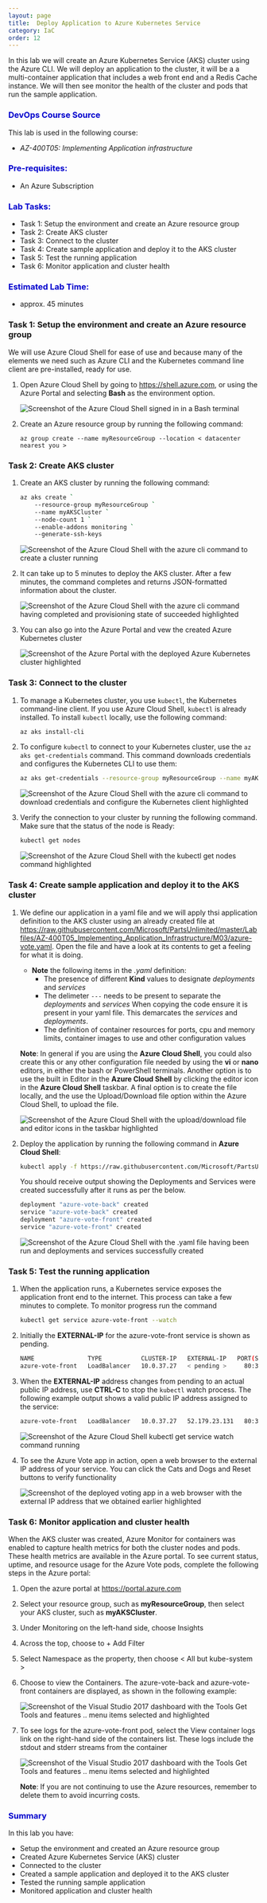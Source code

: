 ```yaml
---
layout: page
title:  Deploy Application to Azure Kubernetes Service
category: IaC
order: 12
---
```


In this lab we will create an Azure Kubernetes Service (AKS) cluster using the Azure CLI. We will deploy an application to the cluster, it will be a a multi-container application that includes a web front end and a Redis Cache instance. We will then see  monitor the health of the cluster and pods that run the sample application.


<h3><span style="color: #0000CD;">DevOps Course Source </span></h3>

This lab is used in the following course:
- *AZ-400T05: Implementing Application infrastructure*

<h3><span style="color: #0000CD;"> Pre-requisites:</span></h3>

- An Azure Subscription


<h3><span style="color: #0000CD;">Lab Tasks:</span></h3> 

- Task 1: Setup the environment and create an Azure resource group
- Task 2: Create AKS cluster
- Task 3: Connect to the cluster
- Task 4: Create sample application and deploy it to the AKS cluster
- Task 5: Test the running application
- Task 6: Monitor application and cluster health
  
<h3><span style="color: #0000CD;">Estimated Lab Time:</span></h3>

- approx. 45 minutes

### Task 1: Setup the environment and create an Azure resource group
We will use Azure Cloud Shell for ease of use and because many of the elements we need such as Azure CLI and the Kubernetes command line client are pre-installed, ready for use.

1. Open Azure Cloud Shell by going to https://shell.azure.com, or using the Azure Portal and selecting **Bash** as the environment option.

    ![Screenshot of the Azure Cloud Shell signed in in a Bash terminal](../assets/feb2019-deployapptoaks\walkthrough-javaappinappservice1.png)

2. Create an Azure resource group by running the  following command:

    ```cli
    az group create --name myResourceGroup --location < datacenter nearest you >
    ```

### Task 2: Create AKS cluster

1. Create an AKS cluster by running the following command:

    ```bash
    az aks create `
        --resource-group myResourceGroup `
        --name myAKSCluster `
        --node-count 1 `
        --enable-addons monitoring `
        --generate-ssh-keys
    ```

    ![Screenshot of the Azure Cloud Shell with the azure cli command to create a cluster running](../assets/feb2019-deployapptoaks\aks_1.png)

2. It can take up to 5 minutes to deploy the AKS cluster. After a few minutes, the command completes and returns JSON-formatted information about the cluster.

    ![Screenshot of the Azure Cloud Shell with the azure cli command having completed and provisioning state of succeeded highlighted](../assets/feb2019-deployapptoaks\aks_2.png)


3. You can also go into the Azure Portal and vew the created Azure Kubernetes cluster

    ![Screenshot of the Azure Portal with the deployed Azure Kubernetes cluster highlighted](../assets/feb2019-deployapptoaks\aks_5.png)


### Task 3: Connect to the cluster

1. To manage a Kubernetes cluster, you use `kubectl`, the Kubernetes command-line client. If you use Azure Cloud Shell, `kubectl` is already installed. To install `kubectl` locally, use the following command:


    ```bash
    az aks install-cli
    ```

2. To configure `kubectl` to connect to your Kubernetes cluster, use the `az aks get-credentials` command. This command downloads credentials and configures the Kubernetes CLI to use them:

    ```bash
    az aks get-credentials --resource-group myResourceGroup --name myAKSCluster
    ```
    ![Screenshot of the Azure Cloud Shell with the azure cli command to download credentials and configure the Kubernetes client highlighted](../assets/feb2019-deployapptoaks\aks_3.png)

3. Verify the connection to your cluster by running the following command. Make sure that the status of the node is Ready:

    ```bash
    kubectl get nodes
    ```
    ![Screenshot of the Azure Cloud Shell with the kubectl get nodes command highlighted](../assets/feb2019-deployapptoaks\aks_4.png)


### Task 4: Create sample application and deploy it to the AKS cluster

1.  We define our application in a yaml file and we will apply thsi application definition to the AKS cluster using an already created file at <a href="https://raw.githubusercontent.com/Microsoft/PartsUnlimited/master/Labfiles/AZ-400T05_Implementing_Application_Infrastructure/M03/azure-vote.yaml" target="_blank"><span style="color: #0066cc;">https://raw.githubusercontent.com/Microsoft/PartsUnlimited/master/Labfiles/AZ-400T05_Implementing_Application_Infrastructure/M03/azure-vote.yaml</span></a>. Open the file and have a look at  its contents to get a feeling for what it is doing.
    
    - **Note** the following items in the *.yaml* definition:
        - The presence of different **Kind** values to designate *deployments* and *services*
        - The delimeter `---` needs to be present to separate the *deployments* and *services* When copying the code ensure it is present in your yaml file. This demarcates the *services* and *deployments*.
        - The definition of container resources for ports, cpu and memory limits, container images to use and other configuration values

    **Note**: In general if you are using the **Azure Cloud Shell**, you could also create this or any other configuration file needed by using the **vi** or **nano** editors, in either the bash or PowerShell terminals. Another option is to use the built in Editor in the **Azure Cloud Shell** by clicking the editor icon in the **Azure Cloud Shell** taskbar. A final option is to create the file locally, and the use the Upload/Download file option within the Azure Cloud Shell, to upload the file.

    ![Screenshot of the Azure Cloud Shell with the upload/download file and editor icons in the taskbar highlighted](../assets/feb2019-deployapptoaks\aks_6.png)


2. Deploy the application by running the following command in **Azure Cloud Shell**:

    ```bash
    kubectl apply -f https://raw.githubusercontent.com/Microsoft/PartsUnlimited/master/Labfiles/AZ-400T05_Implementing_Application_Infrastructure/M03/azure-vote.yaml
    ```
    
    You should receive output showing the Deployments and Services were created successfully after it runs as per the below.
    
    ```bash
    deployment "azure-vote-back" created
    service "azure-vote-back" created
    deployment "azure-vote-front" created
    service "azure-vote-front" created
    ```
    ![Screenshot of the Azure Cloud Shell with the .yaml file having been run and deployments and services successfully created](../assets/feb2019-deployapptoaks\aks_7.png)



### Task 5: Test the running application

1. When the application runs, a Kubernetes service exposes the application front end to the internet. This process can take a few minutes to complete. To monitor progress run the command


    ```bash
    kubectl get service azure-vote-front --watch
    ```

2. Initially the **EXTERNAL-IP** for the azure-vote-front service is shown as pending.

    ```bash
    NAME               TYPE           CLUSTER-IP   EXTERNAL-IP   PORT(S)        AGE
    azure-vote-front   LoadBalancer   10.0.37.27   < pending >     80:30572/TCP   6s
    ```


3. When the **EXTERNAL-IP** address changes from pending to an actual public IP address, use **CTRL-C** to stop the `kubectl` watch process. The following example output shows a valid public IP address assigned to the service:


    ```bash
    azure-vote-front   LoadBalancer   10.0.37.27   52.179.23.131   80:30572/TCP   2m
    ```

    ![Screenshot of the Azure Cloud Shell kubectl get service watch command running ](../assets/feb2019-deployapptoaks\aks_8.png)

4. To see the Azure Vote app in action, open a web browser to the external IP address of your service. You can click the Cats and Dogs and Reset buttons to verify functionality


    ![Screenshot of the deployed voting app in a web browser with the external IP address that we obtained earlier highlighted ](../assets/feb2019-deployapptoaks\aks_9.png)

### Task 6: Monitor application and cluster health
When the AKS cluster was created, Azure Monitor for containers was enabled to capture health metrics for both the cluster nodes and pods. These health metrics are available in the Azure portal. To see current status, uptime, and resource usage for the Azure Vote pods, complete the following steps in the Azure portal:

1. Open the azure portal at <a href="https://portal.azure.com" target="_blank"><span style="color: #0066cc;">https://portal.azure.com</span></a>

2. Select your resource group, such as **myResourceGroup**, then select your AKS cluster, such as **myAKSCluster**.

3. Under Monitoring on the left-hand side, choose Insights

4. Across the top, choose to + Add Filter

5. Select Namespace as the property, then choose < All but kube-system >

6. Choose to view the Containers. The azure-vote-back and azure-vote-front containers are displayed, as shown in the following example:

    ![Screenshot of the Visual Studio 2017 dashboard with the Tools Get Tools and features .. menu items selected and highlighted](../assets/feb2019-deployapptoaks\walkthrough-deployconfiguraksapp2.png)

7. To see logs for the azure-vote-front pod, select the View container logs link on the right-hand side of the containers list. These logs include the stdout and stderr streams from the container


    ![Screenshot of the Visual Studio 2017 dashboard with the Tools Get Tools and features .. menu items selected and highlighted](../assets/feb2019-deployapptoaks\walkthrough-deployconfiguraksapp3.png)

    **Note**: If you are not continuing to use the Azure resources, remember to delete them to avoid incurring costs.

 
<h3><span style="color: #0000CD;"> Summary </span></h3>

In this lab you have:
- Setup the environment and created an Azure resource group
- Created Azure Kubernetes Service (AKS) cluster
- Connected to the cluster
- Created a sample application and deployed it to the AKS cluster
- Tested the running sample application
- Monitored application and cluster health